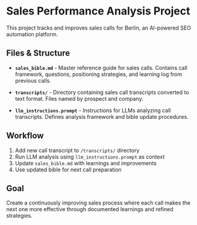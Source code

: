 # Sales Performance Analysis Project

This project tracks and improves sales calls for Berlin, an AI-powered SEO automation platform.

## Files & Structure

- **`sales_bible.md`** - Master reference guide for sales calls. Contains call framework, questions, positioning strategies, and learning log from previous calls.

- **`transcripts/`** - Directory containing sales call transcripts converted to text format. Files named by prospect and company.

- **`llm_instructions.prompt`** - Instructions for LLMs analyzing call transcripts. Defines analysis framework and bible update procedures.

## Workflow

1. Add new call transcript to `/transcripts/` directory
2. Run LLM analysis using `llm_instructions.prompt` as context
3. Update `sales_bible.md` with learnings and improvements
4. Use updated bible for next call preparation

## Goal

Create a continuously improving sales process where each call makes the next one more effective through documented learnings and refined strategies.